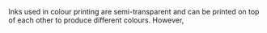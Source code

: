 Inks used in colour printing are semi-transparent and can be printed on top of each other to produce different colours. However, 